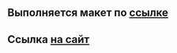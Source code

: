 ## Выполняется макет по <a href='https://www.figma.com/file/yvEOdkbyTWFRZCv2JuF3sU/InternoS?node-id=2%3A264&mode=dev'>ссылке</a>
## Ссылка <a href='https://masterellis.github.io/internos-main/'> на сайт</a>


